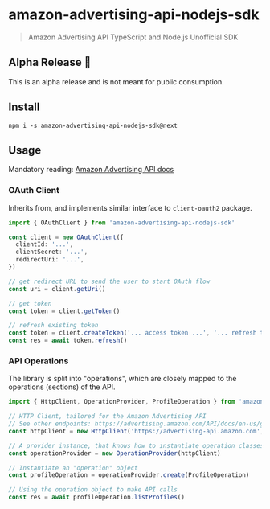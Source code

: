 # amazon-advertising-api-nodejs-sdk

> Amazon Advertising API TypeScript and Node.js Unofficial SDK

## Alpha Release 🚨

This is an alpha release and is not meant for public consumption.

## Install

```
npm i -s amazon-advertising-api-nodejs-sdk@next
```

## Usage

Mandatory reading: [Amazon Advertising API docs](https://advertising.amazon.com/API/docs/en-us)

### OAuth Client

Inherits from, and implements similar interface to `client-oauth2` package.

```ts
import { OAuthClient } from 'amazon-advertising-api-nodejs-sdk'

const client = new OAuthClient({
  clientId: '...',
  clientSecret: '...',
  redirectUri: '...',
})

// get redirect URL to send the user to start OAuth flow
const uri = client.getUri()

// get token
const token = client.getToken()

// refresh existing token
const token = client.createToken('... access token ...', '... refresh token ...')
const res = await token.refresh()
```

### API Operations

The library is split into "operations", which are closely mapped to the operations (sections) of the
API.

```ts
import { HttpClient, OperationProvider, ProfileOperation } from 'amazon-advertising-api-nodejs-sdk'

// HTTP Client, tailored for the Amazon Advertising API
// See other endpoints: https://advertising.amazon.com/API/docs/en-us/get-started/how-to-use-api
const httpClient = new HttpClient('https://advertising-api.amazon.com', auth)

// A provider instance, that knows how to instantiate operation classes
const operationProvider = new OperationProvider(httpClient)

// Instantiate an "operation" object
const profileOperation = operationProvider.create(ProfileOperation)

// Using the operation object to make API calls
const res = await profileOperation.listProfiles()
```

